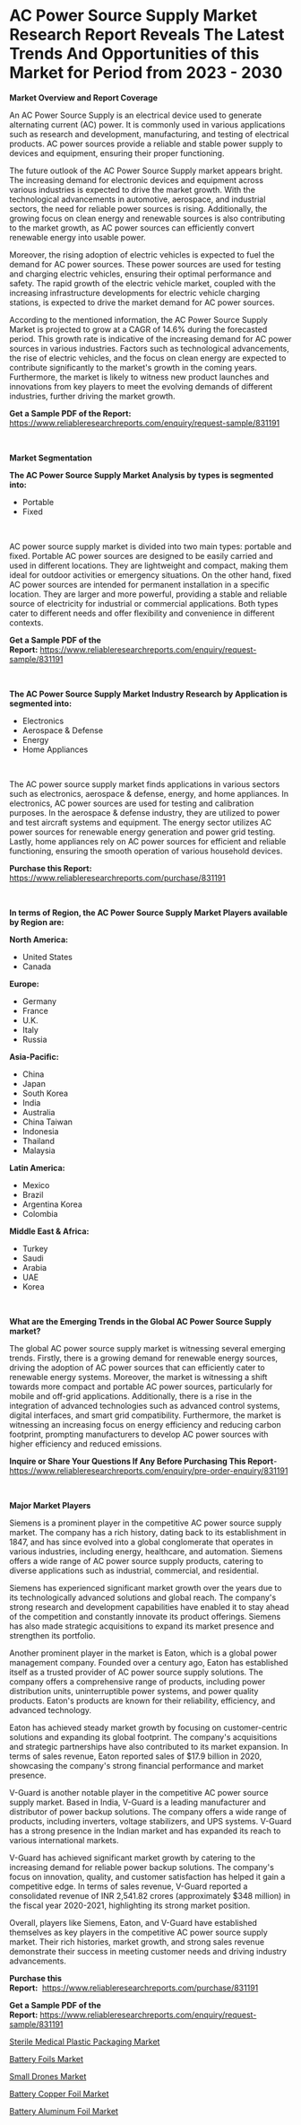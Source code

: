 <p><h1>AC Power Source Supply Market Research Report Reveals The Latest Trends And Opportunities of this Market for Period from 2023 - 2030</h1></p><p><strong>Market Overview and Report Coverage</strong></p>
<p><p>An AC Power Source Supply is an electrical device used to generate alternating current (AC) power. It is commonly used in various applications such as research and development, manufacturing, and testing of electrical products. AC power sources provide a reliable and stable power supply to devices and equipment, ensuring their proper functioning.</p><p>The future outlook of the AC Power Source Supply market appears bright. The increasing demand for electronic devices and equipment across various industries is expected to drive the market growth. With the technological advancements in automotive, aerospace, and industrial sectors, the need for reliable power sources is rising. Additionally, the growing focus on clean energy and renewable sources is also contributing to the market growth, as AC power sources can efficiently convert renewable energy into usable power.</p><p>Moreover, the rising adoption of electric vehicles is expected to fuel the demand for AC power sources. These power sources are used for testing and charging electric vehicles, ensuring their optimal performance and safety. The rapid growth of the electric vehicle market, coupled with the increasing infrastructure developments for electric vehicle charging stations, is expected to drive the market demand for AC power sources.</p><p>According to the mentioned information, the AC Power Source Supply Market is projected to grow at a CAGR of 14.6% during the forecasted period. This growth rate is indicative of the increasing demand for AC power sources in various industries. Factors such as technological advancements, the rise of electric vehicles, and the focus on clean energy are expected to contribute significantly to the market's growth in the coming years. Furthermore, the market is likely to witness new product launches and innovations from key players to meet the evolving demands of different industries, further driving the market growth.</p></p>
<p><strong>Get a Sample PDF of the Report:</strong> <a href="https://www.reliableresearchreports.com/enquiry/request-sample/831191">https://www.reliableresearchreports.com/enquiry/request-sample/831191</a></p>
<p>&nbsp;</p>
<p><strong>Market Segmentation</strong></p>
<p><strong>The AC Power Source Supply Market Analysis by types is segmented into:</strong></p>
<p><ul><li>Portable</li><li>Fixed</li></ul></p>
<p>&nbsp;</p>
<p><p>AC power source supply market is divided into two main types: portable and fixed. Portable AC power sources are designed to be easily carried and used in different locations. They are lightweight and compact, making them ideal for outdoor activities or emergency situations. On the other hand, fixed AC power sources are intended for permanent installation in a specific location. They are larger and more powerful, providing a stable and reliable source of electricity for industrial or commercial applications. Both types cater to different needs and offer flexibility and convenience in different contexts.</p></p>
<p><strong>Get a Sample PDF of the Report:</strong>&nbsp;<a href="https://www.reliableresearchreports.com/enquiry/request-sample/831191">https://www.reliableresearchreports.com/enquiry/request-sample/831191</a></p>
<p>&nbsp;</p>
<p><strong>The AC Power Source Supply Market Industry Research by Application is segmented into:</strong></p>
<p><ul><li>Electronics</li><li>Aerospace & Defense</li><li>Energy</li><li>Home Appliances</li></ul></p>
<p>&nbsp;</p>
<p><p>The AC power source supply market finds applications in various sectors such as electronics, aerospace & defense, energy, and home appliances. In electronics, AC power sources are used for testing and calibration purposes. In the aerospace & defense industry, they are utilized to power and test aircraft systems and equipment. The energy sector utilizes AC power sources for renewable energy generation and power grid testing. Lastly, home appliances rely on AC power sources for efficient and reliable functioning, ensuring the smooth operation of various household devices.</p></p>
<p><strong>Purchase this Report:</strong>&nbsp; <a href="https://www.reliableresearchreports.com/purchase/831191">https://www.reliableresearchreports.com/purchase/831191</a></p>
<p>&nbsp;</p>
<p><strong>In terms of Region, the AC Power Source Supply Market Players available by Region are:</strong></p>
<p>
    <p> <strong> North America: </strong>
        <ul>
            <li>United States</li>
            <li>Canada</li>
        </ul>
        </p> 
    <p> <strong> Europe: </strong>
        <ul>
            <li>Germany</li>
            <li>France</li>
            <li>U.K.</li>
            <li>Italy</li>
            <li>Russia</li>
        </ul>
        </p> 
    <p> <strong> Asia-Pacific: </strong>
        <ul>
            <li>China</li>
            <li>Japan</li>
            <li>South Korea</li>
            <li>India</li>
            <li>Australia</li>
            <li>China Taiwan</li>
            <li>Indonesia</li>
            <li>Thailand</li>
            <li>Malaysia</li>
        </ul>
        </p> 
    <p> <strong> Latin America: </strong>
        <ul>
            <li>Mexico</li>
            <li>Brazil</li>
            <li>Argentina Korea</li>
            <li>Colombia</li>
        </ul>
        </p> 
    <p> <strong> Middle East & Africa: </strong>
        <ul>
            <li>Turkey</li>
            <li>Saudi</li>
            <li>Arabia</li>
            <li>UAE</li>
            <li>Korea</li>
        </ul>
    </p>
    </p>
<p>&nbsp;</p>
<p><strong>What are the Emerging Trends in the Global AC Power Source Supply market?</strong></p>
<p><p>The global AC power source supply market is witnessing several emerging trends. Firstly, there is a growing demand for renewable energy sources, driving the adoption of AC power sources that can efficiently cater to renewable energy systems. Moreover, the market is witnessing a shift towards more compact and portable AC power sources, particularly for mobile and off-grid applications. Additionally, there is a rise in the integration of advanced technologies such as advanced control systems, digital interfaces, and smart grid compatibility. Furthermore, the market is witnessing an increasing focus on energy efficiency and reducing carbon footprint, prompting manufacturers to develop AC power sources with higher efficiency and reduced emissions.</p></p>
<p><strong>Inquire or Share Your Questions If Any Before Purchasing This Report</strong>- <a href="https://www.reliableresearchreports.com/enquiry/pre-order-enquiry/831191">https://www.reliableresearchreports.com/enquiry/pre-order-enquiry/831191</a></p>
<p>&nbsp;</p>
<p><strong>Major Market Players</strong></p>
<p><p>Siemens is a prominent player in the competitive AC power source supply market. The company has a rich history, dating back to its establishment in 1847, and has since evolved into a global conglomerate that operates in various industries, including energy, healthcare, and automation. Siemens offers a wide range of AC power source supply products, catering to diverse applications such as industrial, commercial, and residential.</p><p>Siemens has experienced significant market growth over the years due to its technologically advanced solutions and global reach. The company's strong research and development capabilities have enabled it to stay ahead of the competition and constantly innovate its product offerings. Siemens has also made strategic acquisitions to expand its market presence and strengthen its portfolio.</p><p>Another prominent player in the market is Eaton, which is a global power management company. Founded over a century ago, Eaton has established itself as a trusted provider of AC power source supply solutions. The company offers a comprehensive range of products, including power distribution units, uninterruptible power systems, and power quality products. Eaton's products are known for their reliability, efficiency, and advanced technology.</p><p>Eaton has achieved steady market growth by focusing on customer-centric solutions and expanding its global footprint. The company's acquisitions and strategic partnerships have also contributed to its market expansion. In terms of sales revenue, Eaton reported sales of $17.9 billion in 2020, showcasing the company's strong financial performance and market presence.</p><p>V-Guard is another notable player in the competitive AC power source supply market. Based in India, V-Guard is a leading manufacturer and distributor of power backup solutions. The company offers a wide range of products, including inverters, voltage stabilizers, and UPS systems. V-Guard has a strong presence in the Indian market and has expanded its reach to various international markets.</p><p>V-Guard has achieved significant market growth by catering to the increasing demand for reliable power backup solutions. The company's focus on innovation, quality, and customer satisfaction has helped it gain a competitive edge. In terms of sales revenue, V-Guard reported a consolidated revenue of INR 2,541.82 crores (approximately $348 million) in the fiscal year 2020-2021, highlighting its strong market position.</p><p>Overall, players like Siemens, Eaton, and V-Guard have established themselves as key players in the competitive AC power source supply market. Their rich histories, market growth, and strong sales revenue demonstrate their success in meeting customer needs and driving industry advancements.</p></p>
<p><strong>Purchase this Report:</strong>&nbsp;&nbsp;<a href="https://www.reliableresearchreports.com/purchase/831191">https://www.reliableresearchreports.com/purchase/831191</a></p>
<p></p>
<p><strong>Get a Sample PDF of the Report:</strong>&nbsp;<a href="https://www.reliableresearchreports.com/enquiry/request-sample/831191">https://www.reliableresearchreports.com/enquiry/request-sample/831191</a></p>
<p><p><a href="https://medium.com/@minnieebert2827/sterile-medical-plastic-packaging-market-trends-forecast-and-competitive-analysis-to-2030-859c21c6c1e9">Sterile Medical Plastic Packaging Market</a></p><p><a href="https://www.linkedin.com/pulse/battery-foils-market-share-amp-new-trends-analysis-report/">Battery Foils Market</a></p><p><a href="https://medium.com/@dioncollins8227/small-drones-market-analysis-and-sze-forecasted-for-period-from-2023-to-2030-c28cd195d170">Small Drones Market</a></p><p><a href="https://www.linkedin.com/pulse/battery-copper-foil-market-challenges-opportunities-growth/">Battery Copper Foil Market</a></p><p><a href="https://www.linkedin.com/pulse/battery-aluminum-foil-market-research-report-unlocks-analysis/">Battery Aluminum Foil Market</a></p></p>